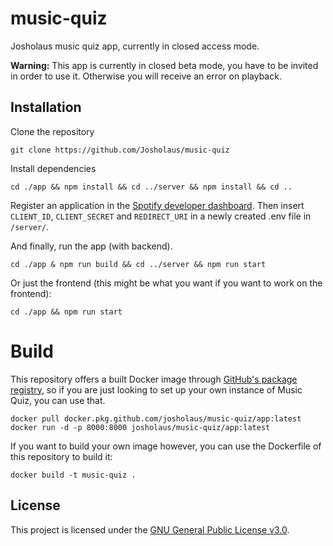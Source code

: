 # music-quiz

Josholaus music quiz app, currently in closed access mode.

**Warning:** This app is currently in closed beta mode, you have to be invited in order to use it. Otherwise you will receive an error on playback.

## Installation

Clone the repository

```shell
git clone https://github.com/Josholaus/music-quiz
```

Install dependencies

```shell
cd ./app && npm install && cd ../server && npm install && cd ..
```

Register an application in the [Spotify developer dashboard](https://developer.spotify.com/dashboard/login). Then insert `CLIENT_ID`, `CLIENT_SECRET` and `REDIRECT_URI` in a newly created .env file in `/server/`.

And finally, run the app (with backend).

```shell
cd ./app & npm run build && cd ../server && npm run start
```

Or just the frontend (this might be what you want if you want to work on the frontend):

```
cd ./app && npm run start
```

# Build

This repository offers a built Docker image through [GitHub's package registry](https://github.com/josholaus/music-quiz/packages/), so if you are just looking to set up your own instance of Music Quiz, you can use that.

```
docker pull docker.pkg.github.com/josholaus/music-quiz/app:latest
docker run -d -p 8000:8000 josholaus/music-quiz/app:latest
```

If you want to build your own image however, you can use the Dockerfile of this repository to build it:

```shell
docker build -t music-quiz .
```

## License

This project is licensed under the [GNU General Public License v3.0](https://choosealicense.com/licenses/gpl-3.0/).
